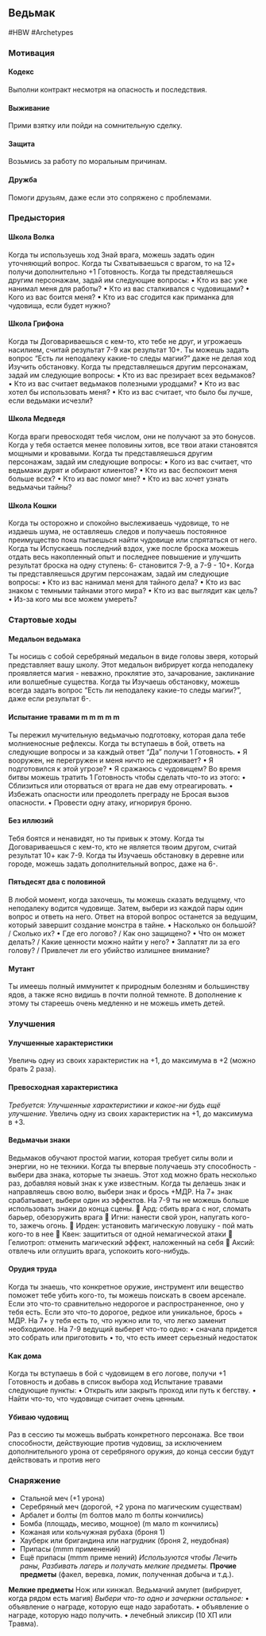 ## **Ведьмак**

#HBW #Archetypes 
### **Мотивация**

#### **Кодекс** 
Выполни контракт несмотря на опасность и последствия. 

#### **Выживание**
Прими взятку или пойди на сомнительную сделку.

#### **Защита** 
Возьмись за работу по моральным причинам.

#### **Дружба** 
Помоги друзьям, даже если это сопряжено с проблемами.

### **Предыстория**

#### **Школа Волка** 
Когда ты используешь ход Знай врага, можешь задать один уточняющий вопрос. 
Когда ты Схватываешься с врагом, то на 12+ получи дополнительно +1 Готовность. 
Когда ты представляешься другим персонажам, задай им следующие вопросы: 
• Кто из вас уже нанимал меня для работы? 
• Кто из вас сталкивался с чудовищами? 
• Кого из вас боится меня? 
• Кто из вас сгодится как приманка для чудовища, если будет нужно?

#### **Школа Грифона** 
Когда ты Договариваешься с кем-то, кто тебе не друг, и угрожаешь насилием, считай результат 7-9 как результат 10+. 
Ты можешь задать вопрос “Есть ли неподалеку какие-то следы магии?” даже не делая ход Изучить обстановку. 
Когда ты представляешься другим персонажам, задай им следующие вопросы: 
• Кто из вас презирает всех ведьмаков? 
• Кто из вас считает ведьмаков полезными уродцами? 
• Кто из вас хотел бы использовать меня? 
• Кто из вас считает, что было бы лучше, если ведьмаки исчезли?

#### **Школа Медведя** 
Когда враги превосходят тебя числом, они не получают за это бонусов. 
Когда у тебя остается менее половины хитов, все твои атаки становятся мощными и кровавыми. 
Когда ты представляешься другим персонажам, задай им следующие вопросы: 
• Кого из вас считает, что ведьмаки дурят и обирают клиентов? 
• Кто из вас беспокоит меня больше всех? 
• Кто из вас помог мне? 
• Кто из вас хочет узнать ведьмачьи тайны?

#### **Школа Кошки** 
Когда ты осторожно и спокойно выслеживаешь чудовище, то не издаешь шума, не оставляешь следов и получаешь постоянное преимущество пока пытаешься найти чудовище или спрятаться от него. 
Когда ты Испускаешь последний вздох, уже после броска можешь отдать весь накопленный опыт и последнее повышение и улучшить результат броска на одну ступень: 6- становится 7-9, а 7-9 - 10+. 
Когда ты представляешься другим персонажам, задай им следующие вопросы: 
• Кто из вас нанимал меня для тайного дела? 
• Кто из вас знаком с темными тайнами этого мира? 
• Кто из вас выглядит как цель? 
• Из-за кого мы все можем умереть?

### **Стартовые ходы**

#### **Медальон ведьмака** 
Ты носишь с собой серебряный медальон в виде головы зверя, который представляет вашу школу. Этот медальон вибрирует когда неподалеку проявляется магия - неважно, проклятие это, зачарование, заклинание или волшебные существа. Когда ты Изучаешь обстановку, можешь всегда задать вопрос “Есть ли неподалеку какие-то следы магии?”, даже если результат 6-.

#### **Испытание травами** m m m m m 
Ты пережил мучительную ведьмачью подготовку, которая дала тебе молниеносные рефлексы. Когда ты вступаешь в бой, ответь на следующие вопросы и за каждый ответ “Да” получи 1 Готовность. 
• Я вооружен, не перегружен и меня ничто не сдерживает? 
• Я подготовился к этой угрозе? 
• Я сражаюсь с чудовищем? Во время битвы можешь тратить 1 Готовность чтобы сделать что-то из этого: 
• Сблизиться или оторваться от врага не дав ему отреагировать. 
• Избежать опасности или преодолеть преграду не Бросая вызов опасности. 
• Провести одну атаку, игнорируя броню.

#### **Без иллюзий** 
Тебя боятся и ненавидят, но ты привык к этому. Когда ты Договариваешься с кем-то, кто не является твоим другом, считай результат 10+ как 7-9. Когда ты Изучаешь обстановку в деревне или городе, можешь задать дополнительный вопрос, даже на 6-.

#### **Пятьдесят два с половиной** 
В любой момент, когда захочешь, ты можешь сказать ведущему, что неподалеку водится чудовище. Затем, выбери из каждой пары один вопрос и ответь на него. Ответ на второй вопрос останется за ведущим, который завершит создание монстра в тайне. 
• Насколько он большой? / Сколько их? 
• Где его логово? / Как оно защищено? 
• Что он может делать? / Какие ценности можно найти у него? 
• Заплатят ли за его голову? / Привлечет ли его убийство излишнее внимание?

#### **Мутант** 
Ты имеешь полный иммунитет к природным болезням и большинству ядов, а также ясно видишь в почти полной темноте. В дополнение к этому ты стареешь очень медленно и не можешь иметь детей.

### **Улучшения**

#### **Улучшенные характеристики** 
Увеличь одну из своих характеристик на +1, до максимума в +2 (можно брать 2 раза).

#### **Превосходная характеристика** 
*Требуется: Улучшенные характеристики и какое-ни будь ещё улучшение.* 
Увеличь одну из своих характеристик на +1, до максимума в +3.

#### **Ведьмачьи знаки** 
Ведьмаков обучают простой магии, которая требует силы воли и энергии, но не техники. Когда ты впервые получаешь эту способность - выбери два знака, которые ты знаешь. Этот ход можно брать несколько раз, добавляя новый знак к уже известным. Когда ты делаешь знак и направляешь свою волю, выбери знак и брось +МДР. На 7+ знак срабатывает, выбери один из эффектов. На 7-9 ты не можешь больше использовать знаки до конца сцены. 
 Ард: сбить врага с ног, сломать барьер, обезоружить врага 
 Игни: нанести свой урон, напугать кого-то, зажечь огонь. 
 Ирден: установить магическую ловушку - пой мать кого-то в нее 
 Квен: защититься от одной немагической атаки 
 Гелиотроп: отменить магический эффект, наложенный на себя 
 Аксий: отвлечь или оглушить врага, успокоить кого-нибудь.

#### **Орудия труда** 
Когда ты знаешь, что конкретное оружие, инструмент или вещество поможет тебе убить кого-то, ты можешь поискать в своем арсенале. Если это что-то сравнительно недорогое и распространенное, оно у тебя есть. Если это что-то дорогое, редкое или уникальное, брось + МДР. На 7+ у тебя есть то, что нужно или то, что легко заменит необходимое. На 7-9 ведущий выберет что-то одно: 
• сначала придется это собрать или приготовить 
• то, что есть имеет серьезный недостаток

#### **Как дома** 
Когда ты вступаешь в бой с чудовищем в его логове, получи +1 Готовность и добавь в список выбора ход Испытание травами следующие пункты: 
• Открыть или закрыть проход или путь к бегству. 
• Найти что-то, что чудовище считает очень ценным. 

#### **Убиваю чудовищ** 
Раз в сессию ты можешь выбрать конкретного персонажа. Все твои способности, действующие против чудовищ, за исключением дополнительного урона от серебряного оружия, до конца сессии будут действовать и против него

### **Снаряжение**

- Стальной меч (+1 урона) 
- Серебряный меч (дорогой, +2 урона по магическим существам) 
- Арбалет и болты (m болтов мало m болты кончились) 
- Бомба (площадь, месиво, мощное) (m мало m кончились) 
- Кожаная или кольчужная рубаха (броня 1) 
- Хауберк или бригандина или нагрудник (броня 2, неудобная)
- Припасы (mmm применений) 
- Ещё припасы (mmm приме нений)
*Используются чтобы Лечить раны, Разбивать лагерь и получать мелкие предметы.*
**Прочие предметы** (факел, веревка, ломик, полученная добыча и т.д.).

**Мелкие предметы**
Нож или кинжал. 
Ведьмачий амулет (вибрирует, когда рядом есть магия) 
*Выбери что-то одно и зачеркни остальное:* 
• объявление о награде, которую еще надо заработать. 
• объявление о награде, которую надо получить. 
• лечебный эликсир (10 ХП или Травма).
